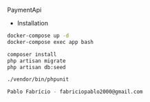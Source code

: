 PaymentApi

- Installation

```sh
docker-compose up -d
docker-compose exec app bash
```

```sh
composer install
php artisan migrate
php artisan db:seed
```

```sh
./vendor/bin/phpunit
```

```sh
Pablo Fabrício - fabriciopablo2000@gmail.com
```
